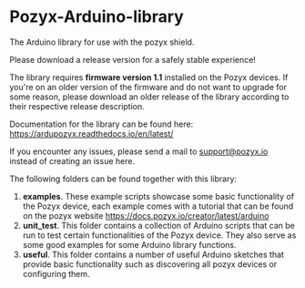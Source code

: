 # Pozyx-Arduino-library
The Arduino library for use with the pozyx shield.

Please download a release version for a safely stable experience!

The library requires **firmware version 1.1** installed on the Pozyx devices.
If you're on an older version of the firmware and do not want to upgrade for some reason, please download an older release of the library according to their respective release description.

Documentation for the library can be found here:
https://ardupozyx.readthedocs.io/en/latest/

If you encounter any issues, please send a mail to support@pozyx.io instead of creating an issue here.

The following folders can be found together with this library:

1.  **examples**. These example scripts showcase some basic functionality of the Pozyx device, each example comes with a tutorial that can be found on the pozyx website https://docs.pozyx.io/creator/latest/arduino
2.  **unit_test**. This folder contains a collection of Arduino scripts that can be run to test certain functionalities of the Pozyx device. They also serve as some good examples for some Arduino library functions.
3.  **useful**. This folder contains a number of useful Arduino sketches that provide basic functionality such as discovering all pozyx devices or configuring them.
